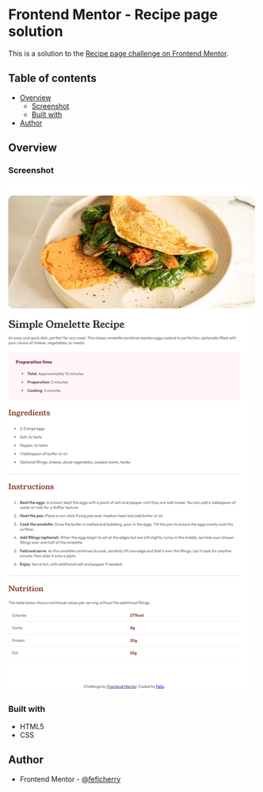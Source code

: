 # Frontend Mentor - Recipe page solution

This is a solution to the [Recipe page challenge on Frontend Mentor](https://www.frontendmentor.io/challenges/recipe-page-KiTsR8QQKm). 

## Table of contents

- [Overview](#overview)
  - [Screenshot](#screenshot)
  - [Built with](#built-with)
- [Author](#author)

## Overview

### Screenshot

![](img/screenshot-recipe-page.png)

### Built with

- HTML5
- CSS

## Author

- Frontend Mentor - [@feficherry](https://www.frontendmentor.io/profile/feficherry)
